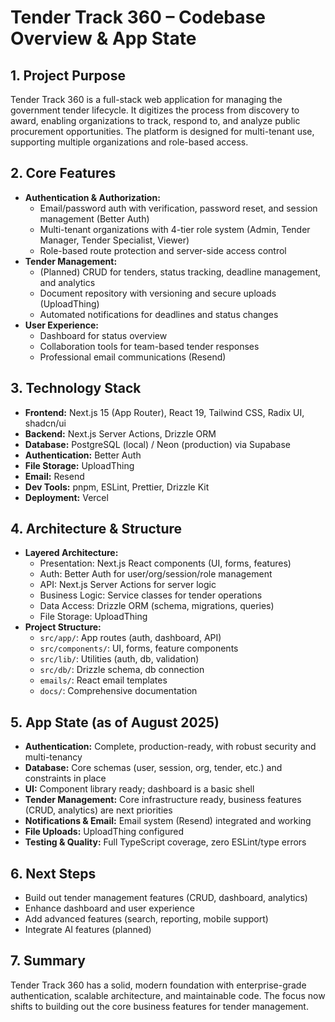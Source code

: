 # Tender Track 360 – Codebase Overview & App State

## 1. Project Purpose

Tender Track 360 is a full-stack web application for managing the government tender lifecycle. It digitizes the process from discovery to award, enabling organizations to track, respond to, and analyze public procurement opportunities. The platform is designed for multi-tenant use, supporting multiple organizations and role-based access.

## 2. Core Features

- **Authentication & Authorization:**
  - Email/password auth with verification, password reset, and session management (Better Auth)
  - Multi-tenant organizations with 4-tier role system (Admin, Tender Manager, Tender Specialist, Viewer)
  - Role-based route protection and server-side access control
- **Tender Management:**
  - (Planned) CRUD for tenders, status tracking, deadline management, and analytics
  - Document repository with versioning and secure uploads (UploadThing)
  - Automated notifications for deadlines and status changes
- **User Experience:**
  - Dashboard for status overview
  - Collaboration tools for team-based tender responses
  - Professional email communications (Resend)

## 3. Technology Stack

- **Frontend:** Next.js 15 (App Router), React 19, Tailwind CSS, Radix UI, shadcn/ui
- **Backend:** Next.js Server Actions, Drizzle ORM
- **Database:** PostgreSQL (local) / Neon (production) via Supabase
- **Authentication:** Better Auth
- **File Storage:** UploadThing
- **Email:** Resend
- **Dev Tools:** pnpm, ESLint, Prettier, Drizzle Kit
- **Deployment:** Vercel

## 4. Architecture & Structure

- **Layered Architecture:**
  - Presentation: Next.js React components (UI, forms, features)
  - Auth: Better Auth for user/org/session/role management
  - API: Next.js Server Actions for server logic
  - Business Logic: Service classes for tender operations
  - Data Access: Drizzle ORM (schema, migrations, queries)
  - File Storage: UploadThing
- **Project Structure:**
  - `src/app/`: App routes (auth, dashboard, API)
  - `src/components/`: UI, forms, feature components
  - `src/lib/`: Utilities (auth, db, validation)
  - `src/db/`: Drizzle schema, db connection
  - `emails/`: React email templates
  - `docs/`: Comprehensive documentation

## 5. App State (as of August 2025)

- **Authentication:** Complete, production-ready, with robust security and multi-tenancy
- **Database:** Core schemas (user, session, org, tender, etc.) and constraints in place
- **UI:** Component library ready; dashboard is a basic shell
- **Tender Management:** Core infrastructure ready, business features (CRUD, analytics) are next priorities
- **Notifications & Email:** Email system (Resend) integrated and working
- **File Uploads:** UploadThing configured
- **Testing & Quality:** Full TypeScript coverage, zero ESLint/type errors

## 6. Next Steps

- Build out tender management features (CRUD, dashboard, analytics)
- Enhance dashboard and user experience
- Add advanced features (search, reporting, mobile support)
- Integrate AI features (planned)

## 7. Summary

Tender Track 360 has a solid, modern foundation with enterprise-grade authentication, scalable architecture, and maintainable code. The focus now shifts to building out the core business features for tender management.
